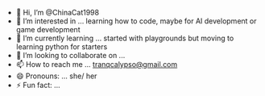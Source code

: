 - 👋 Hi, I’m @ChinaCat1998
- 👀 I’m interested in ... learning how to code, maybe for AI development or game development
- 🌱 I’m currently learning ... started with playgrounds but moving to learning python for starters
- 💞️ I’m looking to collaborate on ... 
- 📫 How to reach me ... tranqcalypso@gmail.com
- 😄 Pronouns: ... she/ her
- ⚡ Fun fact: ...

<!---
ChinaCat1998/ChinaCat1998 is a ✨ special ✨ repository because its `README.md` (this file) appears on your GitHub profile.
You can click the Preview link to take a look at your changes.
--->
